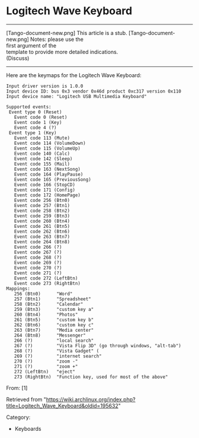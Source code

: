 Logitech Wave Keyboard
======================

  ------------------------ ------------------------ ------------------------
  [Tango-document-new.png] This article is a stub.  [Tango-document-new.png]
                           Notes: please use the    
                           first argument of the    
                           template to provide more 
                           detailed indications.    
                           (Discuss)                
  ------------------------ ------------------------ ------------------------

Here are the keymaps for the Logitech Wave Keyboard:

    Input driver version is 1.0.0
    Input device ID: bus 0x3 vendor 0x46d product 0xc317 version 0x110
    Input device name: "Logitech USB Multimedia Keyboard"

    Supported events:
     Event type 0 (Reset)
       Event code 0 (Reset)
       Event code 1 (Key)
       Event code 4 (?)
     Event type 1 (Key)
       Event code 113 (Mute)
       Event code 114 (VolumeDown)
       Event code 115 (VolumeUp)
       Event code 140 (Calc)
       Event code 142 (Sleep)
       Event code 155 (Mail)
       Event code 163 (NextSong)
       Event code 164 (PlayPause)
       Event code 165 (PreviousSong)
       Event code 166 (StopCD)
       Event code 171 (Config)
       Event code 172 (HomePage)
       Event code 256 (Btn0)
       Event code 257 (Btn1)
       Event code 258 (Btn2)
       Event code 259 (Btn3)
       Event code 260 (Btn4)
       Event code 261 (Btn5)
       Event code 262 (Btn6)
       Event code 263 (Btn7)
       Event code 264 (Btn8)
       Event code 266 (?)
       Event code 267 (?)
       Event code 268 (?)
       Event code 269 (?)
       Event code 270 (?)
       Event code 271 (?)
       Event code 272 (LeftBtn)
       Event code 273 (RightBtn)
    Mappings:
       256 (Btn0)      "Word"
       257 (Btn1)      "Spreadsheet"
       258 (Btn2)      "Calendar"
       259 (Btn3)      "custom key a"
       260 (Btn4)      "Photos"
       261 (Btn5)      "custom key b"
       262 (Btn6)      "custom key c"
       263 (Btn7)      "Media center"
       264 (Btn8)      "Messenger"
       266 (?)         "local search"
       267 (?)         "Vista Flip 3D" (go through windows, "alt-tab")
       268 (?)         "Vista Gadget" (
       269 (?)         "internet search"
       270 (?)         "zoom -"
       271 (?)         "zoom +"
       272 (LeftBtn)   "eject"
       273 (RightBtn)  "Function key, used for most of the above"

From: [1]

Retrieved from
"https://wiki.archlinux.org/index.php?title=Logitech_Wave_Keyboard&oldid=195632"

Category:

-   Keyboards
